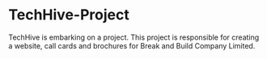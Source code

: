# TechHive-Project

TechHive is embarking on a project. This project is responsible for creating a website, call cards and brochures for Break and Build Company Limited.

